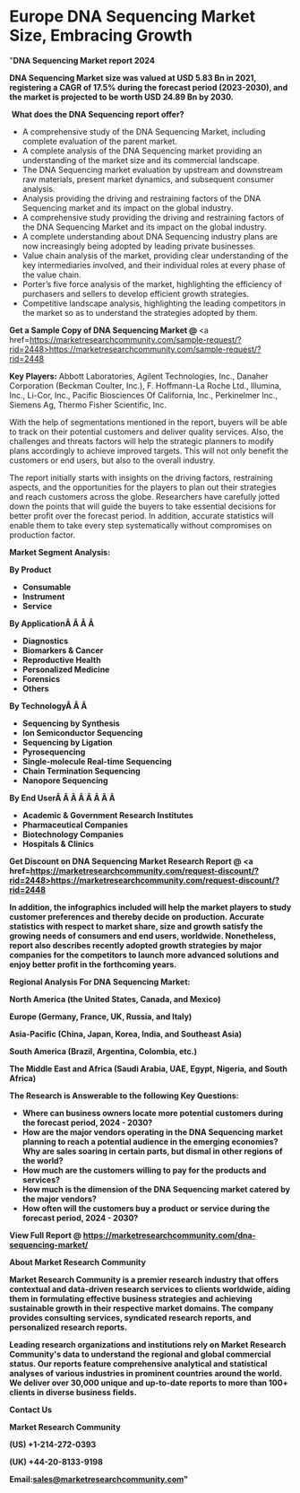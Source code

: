 # Europe DNA Sequencing Market Size, Embracing Growth
"<strong>DNA Sequencing Market report 2024</strong>

<strong>DNA Sequencing Market size was valued at USD 5.83 Bn in 2021, registering a CAGR of 17.5% during the forecast period (2023-2030), and the market is projected to be worth USD 24.89 Bn by 2030.</strong>

 <strong><b>What does the DNA Sequencing report offer?</b></strong>
<ul>
  <li>A comprehensive study of the DNA Sequencing Market, including complete evaluation of the parent market.</li>
  <li>A complete analysis of the DNA Sequencing market providing an understanding of the market size and its commercial landscape.</li>
  <li>The DNA Sequencing market evaluation by upstream and downstream raw materials, present market dynamics, and subsequent consumer analysis.</li>
  <li>Analysis providing the driving and restraining factors of the DNA Sequencing market and its impact on the global industry.</li>
  <li>A comprehensive study providing the driving and restraining factors of the DNA Sequencing Market and its impact on the global industry.</li>
  <li>A complete understanding about DNA Sequencing industry plans are now increasingly being adopted by leading private businesses.</li>
  <li>Value chain analysis of the market, providing clear understanding of the key intermediaries involved, and their individual roles at every phase of the value chain.</li>
  <li>Porter’s five force analysis of the market, highlighting the efficiency of purchasers and sellers to develop efficient growth strategies.</li>
  <li>Competitive landscape analysis, highlighting the leading competitors in the market so as to understand the strategies adopted by them.</li>
</ul>

<strong>Get a Sample Copy of DNA Sequencing Market @ </strong><a href=https://marketresearchcommunity.com/sample-request/?rid=2448><u>https://marketresearchcommunity.com/sample-request/?rid=2448</u></a>

<strong>Key Players:</strong> 
Abbott Laboratories, Agilent Technologies, Inc., Danaher Corporation (Beckman Coulter, Inc.), F. Hoffmann-La Roche Ltd., Illumina, Inc., Li-Cor, Inc., Pacific Biosciences Of California, Inc., Perkinelmer Inc., Siemens Ag, Thermo Fisher Scientific, Inc.

With the help of segmentations mentioned in the report, buyers will be able to track on their potential customers and deliver quality services. Also, the challenges and threats factors will help the strategic planners to modify plans accordingly to achieve improved targets. This will not only benefit the customers or end users, but also to the overall industry.

The report initially starts with insights on the driving factors, restraining aspects, and the opportunities for the players to plan out their strategies and reach customers across the globe. Researchers have carefully jotted down the points that will guide the buyers to take essential decisions for better profit over the forecast period. In addition, accurate statistics will enable them to take every step systematically without compromises on production factor.

<strong>Market Segment Analysis:</strong>


<strong><strong>By Product </strong></h4>
<ul>
 	<li>Consumable</li>
 	<li>Instrument</li>
 	<li>Service</li>
</ul>
<strong><strong>By ApplicationÂ Â Â Â  </strong></h4>
<ul>
 	<li>Diagnostics</li>
 	<li>Biomarkers &amp; Cancer</li>
 	<li>Reproductive Health</li>
 	<li>Personalized Medicine</li>
 	<li>Forensics</li>
 	<li>Others</li>
</ul>
<strong><strong>By TechnologyÂ Â Â  </strong></h4>
<ul>
 	<li>Sequencing by Synthesis</li>
 	<li>Ion Semiconductor Sequencing</li>
 	<li>Sequencing by Ligation</li>
 	<li>Pyrosequencing</li>
 	<li>Single-molecule Real-time Sequencing</li>
 	<li>Chain Termination Sequencing</li>
 	<li>Nanopore Sequencing</li>
</ul>
<strong><strong>By End UserÂ Â Â Â Â Â Â Â  </strong></h4>
<ul>
 	<li>Academic &amp; Government Research Institutes</li>
 	<li>Pharmaceutical Companies</li>
 	<li>Biotechnology Companies</li>
 	<li>Hospitals &amp; Clinics</li>
</ul>

<strong>Get Discount on DNA Sequencing Market Research Report @ </b></strong><a href=https://marketresearchcommunity.com/request-discount/?rid=2448><u>https://marketresearchcommunity.com/request-discount/?rid=2448</u></a>

In addition, the infographics included will help the market players to study customer preferences and thereby decide on production. Accurate statistics with respect to market share, size and growth satisfy the growing needs of consumers and end users, worldwide. Nonetheless, report also describes recently adopted growth strategies by major companies for the competitors to launch more advanced solutions and enjoy better profit in the forthcoming years.

<strong>Regional Analysis For DNA Sequencing Market:</strong>

<strong>North America</strong> (the United States, Canada, and Mexico)

<strong>Europe</strong> (Germany, France, UK, Russia, and Italy)

<strong>Asia-Pacific</strong> (China, Japan, Korea, India, and Southeast Asia)

<strong>South America</strong> (Brazil, Argentina, Colombia, etc.)

<strong>The Middle East and Africa</strong> (Saudi Arabia, UAE, Egypt, Nigeria, and South Africa)

<strong>The Research is Answerable to the following Key Questions:</strong>
<ul>
 	<li>Where can business owners locate more potential customers during the forecast period, 2024 - 2030?</li>
 	<li>How are the major vendors operating in the DNA Sequencing market planning to reach a potential audience in the emerging economies? Why are sales soaring in certain parts, but dismal in other regions of the world?</li>
 	<li>How much are the customers willing to pay for the products and services?</li>
 	<li>How much is the dimension of the DNA Sequencing market catered by the major vendors?</li>
 	<li>How often will the customers buy a product or service during the forecast period, 2024 - 2030?</li>
</ul>

<strong>View Full Report @</strong> <a href=https://marketresearchcommunity.com/dna-sequencing-market/>https://marketresearchcommunity.com/dna-sequencing-market/</a>

<strong>About Market Research Community</strong>

Market Research Community is a premier research industry that offers contextual and data-driven research services to clients worldwide, aiding them in formulating effective business strategies and achieving sustainable growth in their respective market domains. The company provides consulting services, syndicated research reports, and personalized research reports.

Leading research organizations and institutions rely on Market Research Community's data to understand the regional and global commercial status. Our reports feature comprehensive analytical and statistical analyses of various industries in prominent countries around the world. We deliver over 30,000 unique and up-to-date reports to more than 100+ clients in diverse business fields.

<strong>Contact Us</strong>

<strong>Market Research Community</strong>

(US) +1-214-272-0393

(UK) +44-20-8133-9198

<strong>Email:</strong>sales@marketresearchcommunity.com"
